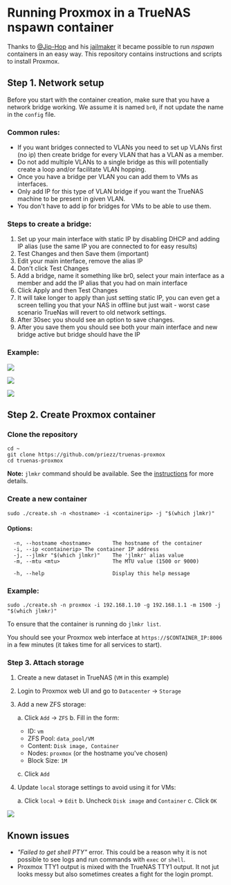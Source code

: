 # Running Proxmox in a TrueNAS nspawn container

Thanks to [@Jip-Hop](https://github.com/Jip-Hop) and his [jailmaker](https://github.com/Jip-Hop/jailmaker) it
became possible to run _nspawn_ containers in an easy way. This repository
contains instructions and scripts to install Proxmox.

## Step 1. Network setup

Before you start with the container creation, make sure that you have a network
bridge working. We assume it is named `br0`, if not update the name in the
`config` file.

### Common rules:

- If you want bridges connected to VLANs you need to set up VLANs first (no ip)
  then create bridge for every VLAN that has a VLAN as a member.
- Do not add multiple VLANs to a single bridge as this will potentially create a
  loop and/or facilitate VLAN hopping.
- Once you have a bridge per VLAN you can add them to VMs as interfaces.
- Only add IP for this type of VLAN bridge if you want the TrueNAS machine to be
  present in given VLAN.
- You don't have to add ip for bridges for VMs to be able to use them.

### Steps to create a bridge:

1. Set up your main interface with static IP by disabling DHCP and adding IP alias (use the same IP you are connected to for easy results)
2. Test Changes and then Save them (important)
3. Edit your main interface, remove the alias IP
4. Don't click Test Changes
5. Add a bridge, name it something like br0, select your main interface as a member and add the IP alias that you had on main interface
6. Click Apply and then Test Changes
7. It will take longer to apply than just setting static IP, you can even get a screen telling you that your NAS in offline but just wait - worst case scenario TrueNas will revert to old network settings.
8. After 30sec you should see an option to save changes.
9. After you save them you should see both your main interface and new bridge active but bridge should have the IP

### Example:

![](images/network_1.png)

![](images/network_2.png)

![](images/network_3.png)

## Step 2. Create Proxmox container

### Clone the repository

```
cd ~
git clone https://github.com/priezz/truenas-proxmox
cd truenas-proxmox
```

**Note:** `jlmkr` command should be available. See the [instructions](https://github.com/Jip-Hop/jailmaker) for more details.

### Create a new container

```
sudo ./create.sh -n <hostname> -i <containerip> -j "$(which jlmkr)"
```

#### Options:

```
  -n, --hostname <hostname>       The hostname of the container
  -i, --ip <containerip> The container IP address
  -j, --jlmkr "$(which jlmkr)"    The 'jlmkr' alias value
  -m, --mtu <mtu>                 The MTU value (1500 or 9000)

  -h, --help                      Display this help message
```

### Example:

```
sudo ./create.sh -n proxmox -i 192.168.1.10 -g 192.168.1.1 -m 1500 -j "$(which jlmkr)"
```

To ensure that the container is running do `jlmkr list`.

You should see your Proxmox web interface at `https://$CONTAINER_IP:8006` in a
few minutes (it takes time for all services to start).

### Step 3. Attach storage

1. Create a new dataset in TrueNAS (`VM` in this example)
2. Login to Proxmox web UI and go to `Datacenter` -> `Storage`
3. Add a new ZFS storage:

   a. Click `Add` -> `ZFS`
   b. Fill in the form:

   - ID: `vm`
   - ZFS Pool: `data_pool/VM`
   - Content: `Disk image, Container`
   - Nodes: `proxmox` (or the hostname you've chosen)
   - Block Size: `1M`

   c. Click `Add`

4. Update `local` storage settings to avoid using it for VMs:

   a. Click `local` -> `Edit`
   b. Uncheck `Disk image` and `Container`
   c. Click `OK`

![](images/storage.png)

## Known issues

- _"Failed to get shell PTY"_ error. This could be a reason why it is not
  possible to see logs and run commands with `exec` or `shell`.
- Proxmox TTY1 output is mixed with the TrueNAS TTY1 output. It not jut looks
  messy but also sometimes creates a fight for the login prompt.

